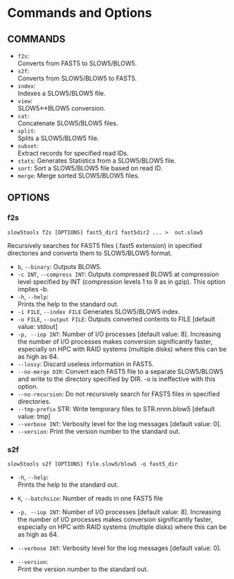 # Commands and Options

## COMMANDS 

* `f2s`:               
         Converts from FAST5 to SLOW5/BLOW5.
* `s2f`:    
         Converts from SLOW5/BLOW5 to FAST5.
* `index`:           
         Indexes a SLOW5/BLOW5 file.
* `view`:          
         SLOW5<->BLOW5 conversion.   
* `cat`:          
         Concatenate SLOW5/BLOW5 files.
* `split`:          
         Splits a SLOW5/BLOW5 file.
* `subset`:          
         Extract records for specified read IDs.         
* `stats`:
         Generates Statistics from a SLOW5/BLOW5 file.
* `sort`:
         Sort a SLOW5/BLOW5 file based on read ID.
* `merge`:
         Merge sorted SLOW5/BLOW5 files.


## OPTIONS

### f2s

`slow5tools f2s [OPTIONS] fast5_dir1 fast5dir2 ... >  out.slow5`

Recursively searches for FAST5 files (.fast5 extension) in specified directories and converts them to SLOW5/BLOW5 format.

*  `b`, `--binary`:
   Outputs BLOW5.
*  `-c INT`, `--compress INT`:
   Outputs compressed BLOW5 at compression level specified by INT (compression levels 1 to 9 as in gzip). This option implies -b.
*  `-h`, `--help`:                           
   Prints the help to the standard out.
*  `-i FILE`, `--index FILE`
   Generates SLOW5/BLOW5 index.
*  `-o FILE`, `--output FILE`:
   Outputs converted contents to FILE [default value: stdout]
*  `-p, --iop INT`:
    Number of I/O processes [default value: 8]. Increasing the number of I/O processes makes conversion significantly faster, especially on HPC with RAID systems (multiple disks) where this can be as high as 64. 
*   `--lossy`:
    Discard useless information in FAST5.
*  `--no-merge DIR`:
    Convert each FAST5 file to a separate SLOW5/BLOW5 and write to the directory specified by DIR. -o is ineffective with this option.
*  `--no-recursion`:
    Do not recursively search for FAST5 files in specified directories.   
*  `--tmp-prefix` STR:
    Write temporary files to STR.nnnn.blow5 [default value: tmp]
*  `--verbose INT`:
    Verbosity level for the log messages [default value: 0].
*  `--version`:
    Print the version number to the standard out. 


### s2f

`slow5tools s2f [OPTIONS] file.slow5/blow5 -o fast5_dir`

*  `-h`, `--help`:                           
   Prints the help to the standard out.
   
*  `K`, `--batchsize`: 
         Number of reads in one FAST5 file
*  `-p, --iop INT`:
    Number of I/O processes [default value: 8]. Increasing the number of I/O processes makes conversion significantly faster, especially on HPC with RAID systems (multiple disks) where this can be as high as 64.  
*  `--verbose INT`:
    Verbosity level for the log messages [default value: 0].
*  `--version`:                                                                                                                                                                                                                                                                                                                                                                                                                                                                                                                                                                                      
    Print the version number to the standard out. 
